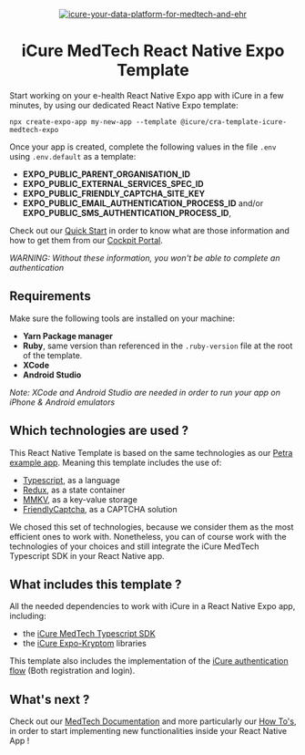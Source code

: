 <p align="center">
    <a href="https://docs.icure.com">
        <img alt="icure-your-data-platform-for-medtech-and-ehr" src="https://icure.com/assets/icons/logo.svg">
    </a>
    <h1 align="center">iCure MedTech React Native Expo Template</h1>
</p>

Start working on your e-health React Native Expo app with iCure in a few minutes, by using our dedicated React Native Expo template:
```
npx create-expo-app my-new-app --template @icure/cra-template-icure-medtech-expo
```

Once your app is created, complete the following values in the file `.env` using `.env.default` as a template:
- **EXPO_PUBLIC_PARENT_ORGANISATION_ID** 
- **EXPO_PUBLIC_EXTERNAL_SERVICES_SPEC_ID** 
- **EXPO_PUBLIC_FRIENDLY_CAPTCHA_SITE_KEY** 
- **EXPO_PUBLIC_EMAIL_AUTHENTICATION_PROCESS_ID** and/or **EXPO_PUBLIC_SMS_AUTHENTICATION_PROCESS_ID**,

Check out our [Quick Start](https://docs.icure.com/sdks/quick-start/) in order to know what are those information and how to get them from our [Cockpit Portal](https://cockpit.icure.cloud/).

*WARNING: Without these information, you won't be able to complete an authentication*

## Requirements
Make sure the following tools are installed on your machine:
- **Yarn Package manager**
- **Ruby**, same version than referenced in the `.ruby-version` file at the root of the template.
- **XCode**
- **Android Studio**

*Note: XCode and Android Studio are needed in order to run your app on iPhone & Android emulators*


## Which technologies are used ?
This React Native Template is based on the same technologies as our [Petra example app](https://github.com/icure/icure-medical-device-react-native-app-tutorial). Meaning this template includes the use of:
- [Typescript](https://www.typescriptlang.org/docs/handbook/typescript-from-scratch.html), as a language
- [Redux](https://redux.js.org/introduction/getting-started), as a state container
- [MMKV](https://github.com/Tencent/MMKV), as a key-value storage
- [FriendlyCaptcha](https://friendlycaptcha.com/), as a CAPTCHA solution

We chosed this set of technologies, because we consider them as the most efficient ones to work with.
Nonetheless, you can of course work with the technologies of your choices and still integrate the iCure MedTech Typescript SDK in your React Native app.

## What includes this template ?
All the needed dependencies to work with iCure in a React Native Expo app, including:
- the [iCure MedTech Typescript SDK](https://github.com/icure/icure-medical-device-js-sdk)
- the [iCure Expo-Kryptom](https://github.com/icure/expo-kryptom) libraries

This template also includes the implementation of the [iCure authentication flow](https://docs.icure.com/sdks/how-to/how-to-authenticate-a-user/how-to-authenticate-a-user) (Both registration and login).

## What's next ?
Check out our [MedTech Documentation](https://docs.icure.com/sdks/quick-start/react-native-quick-start) and more particularly our [How To's](https://docs.icure.com/sdks/how-to/index), in order to start implementing new functionalities inside your React Native App ! 

